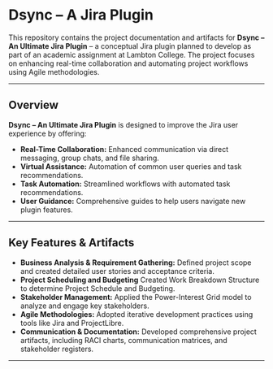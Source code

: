 # Dsync – A Jira Plugin

This repository contains the project documentation and artifacts for **Dsync – An Ultimate Jira Plugin** – a conceptual Jira plugin planned to develop as part of an academic assignment at Lambton College. The project focuses on enhancing real-time collaboration and automating project workflows using Agile methodologies.

-----

## Overview

**Dsync – An Ultimate Jira Plugin** is designed to improve the Jira user experience by offering:
- **Real-Time Collaboration:** Enhanced communication via direct messaging, group chats, and file sharing.
- **Virtual Assistance:** Automation of common user queries and task recommendations.
- **Task Automation:** Streamlined workflows with automated task recommendations.
- **User Guidance:** Comprehensive guides to help users navigate new plugin features.

---

## Key Features & Artifacts

- **Business Analysis & Requirement Gathering:**  Defined project scope and created detailed user stories and acceptance criteria.
- **Project Scheduling and Budgeting**  Created Work Breakdown Structure to determine Project Schedule and Budgeting.  
- **Stakeholder Management:** Applied the Power-Interest Grid model to analyze and engage key stakeholders.
- **Agile Methodologies:**  Adopted iterative development practices using tools like Jira and ProjectLibre.
- **Communication & Documentation:**  Developed comprehensive project artifacts, including RACI charts, communication matrices, and stakeholder registers.

---


